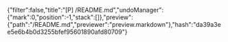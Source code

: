 {"filter":false,"title":"[P] /README.md","undoManager":{"mark":0,"position":-1,"stack":[]},"preview":{"path":"/README.md","previewer":"preview.markdown"},"hash":"da39a3ee5e6b4b0d3255bfef95601890afd80709"}
